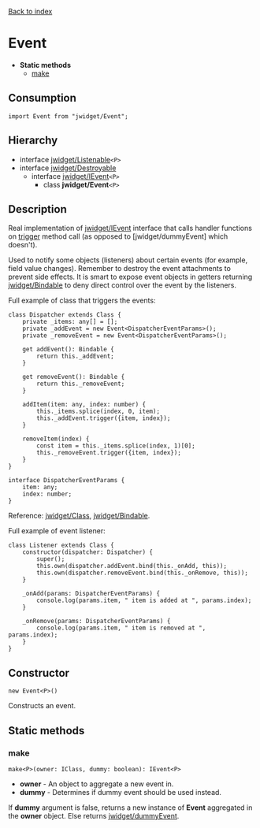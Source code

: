 [Back to index](../README.md)

# Event

* **Static methods**
	* [make](#make)

## Consumption

	import Event from "jwidget/Event";

## Hierarchy

* interface [jwidget/Listenable](Listenable.md)`<P>`
* interface [jwidget/Destroyable](Destroyable.md)
	* interface [jwidget/IEvent](IEvent.md)`<P>`
		* class **jwidget/Event**`<P>`

## Description

Real implementation of [jwidget/IEvent](IEvent.md) interface that calls handler functions on [trigger](#trigger) method call (as opposed to [jwidget/dummyEvent] which doesn't).

Used to notify some objects (listeners) about certain events (for example, field value changes). Remember to destroy the event attachments to prevent side effects. It is smart to expose event objects in getters returning [jwidget/Bindable](Bindable.md) to deny direct control over the event by the listeners.

Full example of class that triggers the events:

	class Dispatcher extends Class {
		private _items: any[] = [];
		private _addEvent = new Event<DispatcherEventParams>();
		private _removeEvent = new Event<DispatcherEventParams>();

		get addEvent(): Bindable {
			return this._addEvent;
		}

		get removeEvent(): Bindable {
			return this._removeEvent;
		}

		addItem(item: any, index: number) {
			this._items.splice(index, 0, item);
			this._addEvent.trigger({item, index});
		}

		removeItem(index) {
			const item = this._items.splice(index, 1)[0];
			this._removeEvent.trigger({item, index});
		}
	}

	interface DispatcherEventParams {
		item: any;
		index: number;
	}

Reference: [jwidget/Class](Class.md), [jwidget/Bindable](Bindable.md).

Full example of event listener:

	class Listener extends Class {
		constructor(dispatcher: Dispatcher) {
			super();
			this.own(dispatcher.addEvent.bind(this._onAdd, this));
			this.own(dispatcher.removeEvent.bind(this._onRemove, this));
		}

		_onAdd(params: DispatcherEventParams) {
			console.log(params.item, " item is added at ", params.index);
		}

		_onRemove(params: DispatcherEventParams) {
			console.log(params.item, " item is removed at ", params.index);
		}
	}

## Constructor

	new Event<P>()

Constructs an event.

## Static methods

### make

	make<P>(owner: IClass, dummy: boolean): IEvent<P>

* **owner** - An object to aggregate a new event in.
* **dummy** - Determines if dummy event should be used instead.

If **dummy** argument is false, returns a new instance of **Event** aggregated in the **owner** object. Else returns [jwidget/dummyEvent](dummyEvent.md).
